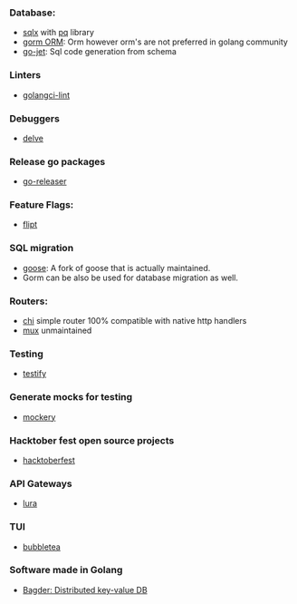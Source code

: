 ### Database:
- [sqlx](https://github.com/jmoiron/sqlx) with [pq](pqhttps://github.com/lib/pq) library
- [gorm ORM](https://github.com/go-gorm/gorm): Orm however orm's are not preferred in golang community
- [go-jet](https://github.com/go-jet/jet): Sql code generation from schema

### Linters
- [golangci-lint](https://github.com/golangci/golangci-lint)

### Debuggers
- [delve](https://github.com/go-delve/delve)

### Release go packages
- [go-releaser](https://github.com/goreleaser/goreleaser)

### Feature Flags:
- [flipt](https://github.com/flipt-io/flipt)

### SQL migration
- [goose](https://github.com/pressly/goose): A fork of goose that is actually maintained.
- Gorm can be also be used for database migration as well.

### Routers:
- [chi](https://github.com/go-chi/chi) simple router 100% compatible with native http handlers
- [mux](https://github.com/gorilla/mux) unmaintained

### Testing
- [testify](https://github.com/stretchr/testify)

### Generate mocks for testing
- [mockery](https://github.com/vektra/mockery)

### Hacktober fest open source projects
- [hacktoberfest](https://github.com/topics/hacktoberfest?l=go&o=desc&s=updated)

### API Gateways
- [lura](https://github.com/luraproject/lura)

### TUI
- [bubbletea](https://github.com/charmbracelet/bubbletea)

### Software made in Golang
* [Bagder: Distributed key-value DB](https://github.com/dgraph-io/badger)
